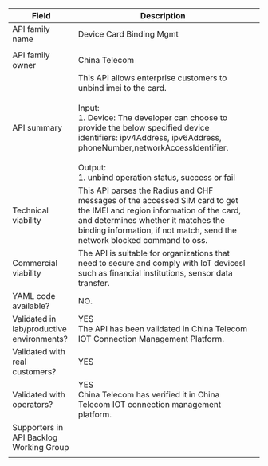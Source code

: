 
| **Field**                                 | Description                                                                                                                                                                                                                                                                                                                                                    |     |
| ----------------------------------------- | -------------------------------------------------------------------------------------------------------------------------------------------------------------------------------------------------------------------------------------------------------------------------------------------------------------------------------------------------------------- | --- |
| API family name                           | Device Card Binding Mgmt
                                                                                                                                                                                                                                                                                                                                  |     |
| API family owner                          | China Telecom                                                                                                                                                                                                                                                                                                                                                  |     |
| API summary                               | This API allows enterprise customers to unbind imei to the card. <br><br>Input:<br>1. Device: The developer can choose to provide the below specified device identifiers: ipv4Address, ipv6Address, phoneNumber,networkAccessIdentifier.<br><br>Output:<br>1. unbind operation status, success or fail |     |
| Technical viability                       | This API parses the Radius and CHF messages of the accessed SIM card to get the IMEI and region information of the card, and determines whether it matches the binding information, if not match, send the network blocked command to oss.                                                                                                                     |     |
| Commercial viability                      | The API is suitable for organizations that need to secure and comply with IoT devicesl such as financial institutions, sensor data transfer.                                                                                                                                                                                                                   |     |
| YAML code available?                      | NO.                                                                                                                                                                                                                                                                                                                                                            |     |
| Validated in lab/productive environments? | YES<br>The API has been validated in China Telecom IOT Connection Management Platform.                                                                                                                                                                                                                                                                         |     |
| Validated with real customers?            | YES                                                                                                                                                                                                                                                                                                                                                            |     |
| Validated with operators?                 | YES<br>China Telecom has verified it in China Telecom IOT connection management platform.                                                                                                                                                                                                                                                                      |     |
| Supporters in API Backlog Working Group   |                                                                                                                                                                                                                                                                                                                                                                |     |
|                                           |                                                                                                                                                                                                                                                                                                                                                                |     |
